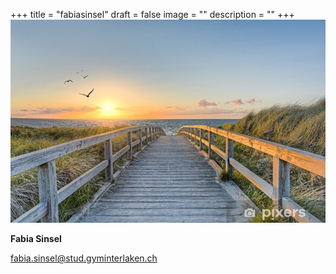 +++
title = "fabiasinsel"
draft = false
image = ""
description = ""
+++
![](fototapeten-strandbild.jpg.jpg)

**Fabia Sinsel**

fabia.sinsel@stud.gyminterlaken.ch